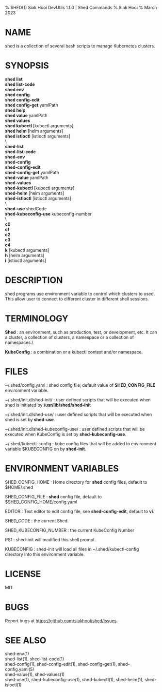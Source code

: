 % SHED(1) Siak Hooi DevUtils 1.1.0 | Shed Commands
% Siak Hooi
% March 2023

# NAME
shed is a collection of several bash scripts to manage Kubernetes clusters.

# SYNOPSIS
**shed list**\
**shed list-code**\
**shed env**\
**shed config**\
**shed config-edit**\
**shed config-get** yamlPath\
**shed help**\
**shed value** yamlPath\
**shed values**\
**shed kubectl** [kubectl arguments]\
**shed helm** [helm arguments]\
**shed istioctl** [istioctl arguments]\
\ \
**shed-list**\
**shed-list-code**\
**shed-env**\
**shed-config**\
**shed-config-edit**\
**shed-config-get** yamlPath\
**shed-value** yamlPath\
**shed-values**\
**shed-kubectl** [kubectl arguments]\
**shed-helm** [helm arguments]\
**shed-istioctl** [istioctl arguments]\
\ \
**shed-use** shedCode\
**shed-kubeconfig-use** kubeconfig-number\
\ \
**c0**\
**c1**\
**c2**\
**c3**\
**c4**\
**k**  [kubectl arguments]\
**h**  [helm arguments]\
**i** [istioctl arguments]

# DESCRIPTION
shed programs use environment variable to control which clusters to used. This allow user to connect to different cluster in different shell sessions.

# TERMINOLOGY
**Shed**
: an environment, such as production, test, or development, etc. It can a cluster, a collection of clusters, a namespace or a collection of namespaces.\

**KubeConfig**
: a combination or a kubectl context and/or namespace.


# FILES
~/.shed/config.yaml
: shed config file, default value of **SHED_CONFIG_FILE** environment variable.

~/.shed/init.d/shed-init/
: user defined scripts that will be executed when shed is initiated by **/usr/lib/shed/shed-init**

~/.shed/init.d/shed-use/
: user defined scripts that will be executed when shed is set by **shed-use**.

~/.shed/init.d/shed-kubeconfig-use/
: user defined scripts that will be executed when KubeConfig is set by **shed-kubeconfig-use**.

~/.shed/kubectl-config
: kube config files that will be added to environment variable $KUBECONFIG on by **shed-init**.

# ENVIRONMENT VARIABLES
SHED_CONFIG_HOME
: Home directory for **shed** config files, default to $HOME/.shed

SHED_CONFIG_FILE
: **shed** config file, default to $SHED_CONFIG_HOME/config.yaml

EDITOR
: Text editor to edit config file, see **shed-config-edit**, default to **vi**.

SHED_CODE
: the current Shed.

SHED_KUBECONFIG_NUMBER
: the current KubeConfig Number

PS1
: shed-init will modified this shell prompt.

KUBECONFIG
: shed-init will load all files in ~/.shed/kubectl-config directory into this environment variable.

# LICENSE
MIT

# BUGS
Report bugs at https://github.com/siakhooi/shed/issues.

# SEE ALSO
shed-env(1)\
shed-list(1), shed-list-code(1)\
shed-config(1), shed-config-edit(1), shed-config-get(1), shed-config.yaml(5)\
shed-value(1), shed-values(1)\
shed-use(1), shed-kubeconfig-use(1), shed-kubectl(1), shed-helm(1), shed-isioctl(1)
